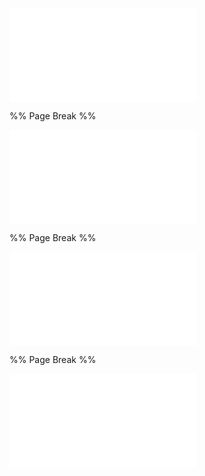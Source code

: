 
![1a Types of Robot](1a%20Types%20of%20Robot.md)

%% Page Break %% <div style="page-break-after: always;"></div>

![1b Types of Joints](1b%20Types%20of%20Joints.md)

%% Page Break %% <div style="page-break-after: always;"></div>

![1c Forward vs Inverse Kinematics](1c%20Forward%20vs%20Inverse%20Kinematics.md)

%% Page Break %% <div style="page-break-after: always;"></div>

![1d Types of Sensors](1d%20Types%20of%20Sensors.md)
